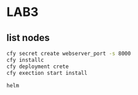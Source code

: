 # LAB3

## list nodes

``` bash
cfy secret create webserver_port -s 8000
cfy installc
cfy deployment crete
cfy exection start install
```

``` bash
helm
```